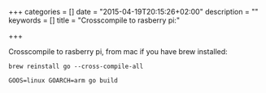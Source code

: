 +++
categories = []
date = "2015-04-19T20:15:26+02:00"
description = ""
keywords = []
title = "Crosscompile to rasberry pi:"

+++


Crosscompile to rasberry pi, from mac if you have brew installed:

```
brew reinstall go --cross-compile-all
```

```
GOOS=linux GOARCH=arm go build
```